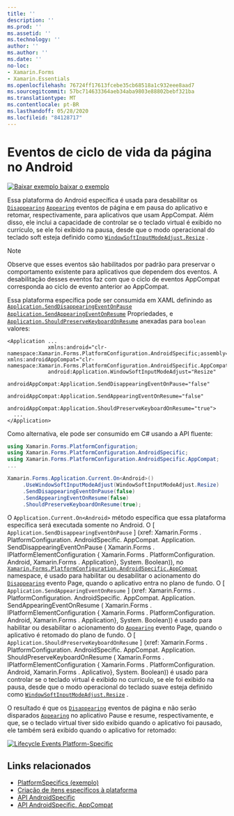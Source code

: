 ```yaml
---
title: ''
description: ''
ms.prod: ''
ms.assetid: ''
ms.technology: ''
author: ''
ms.author: ''
ms.date: ''
no-loc:
- Xamarin.Forms
- Xamarin.Essentials
ms.openlocfilehash: 76724ff17613fcebe35cb68518a1c932eee8aad7
ms.sourcegitcommit: 57bc714633364aeb34aba9803e88802bebf321ba
ms.translationtype: MT
ms.contentlocale: pt-BR
ms.lasthandoff: 05/28/2020
ms.locfileid: "84128717"
---
```

# <a name="page-lifecycle-events-on-android"></a>Eventos de ciclo de vida da página no Android

[![Baixar exemplo ](~/media/shared/download.png) baixar o exemplo](https://docs.microsoft.com/samples/xamarin/xamarin-forms-samples/userinterface-platformspecifics)

Essa plataforma do Android específica é usada para desabilitar os [`Disappearing`](xref:Xamarin.Forms.Page.Appearing) [`Appearing`](xref:Xamarin.Forms.Page.Appearing) eventos de página e em pausa do aplicativo e retomar, respectivamente, para aplicativos que usam AppCompat. Além disso, ele inclui a capacidade de controlar se o teclado virtual é exibido no currículo, se ele foi exibido na pausa, desde que o modo operacional do teclado soft esteja definido como [`WindowSoftInputModeAdjust.Resize`](xref:Xamarin.Forms.PlatformConfiguration.AndroidSpecific.WindowSoftInputModeAdjust.Resize) .

> [!NOTE]
> Observe que esses eventos são habilitados por padrão para preservar o comportamento existente para aplicativos que dependem dos eventos. A desabilitação desses eventos faz com que o ciclo de eventos AppCompat corresponda ao ciclo de evento anterior ao AppCompat.

Essa plataforma específica pode ser consumida em XAML definindo as [`Application.SendDisappearingEventOnPause`](xref:Xamarin.Forms.PlatformConfiguration.AndroidSpecific.AppCompat.Application.SendDisappearingEventOnPauseProperty) [`Application.SendAppearingEventOnResume`](xref:Xamarin.Forms.PlatformConfiguration.AndroidSpecific.AppCompat.Application.SendAppearingEventOnResumeProperty) Propriedades, e [`Application.ShouldPreserveKeyboardOnResume`](xref:Xamarin.Forms.PlatformConfiguration.AndroidSpecific.AppCompat.Application.ShouldPreserveKeyboardOnResumeProperty) anexadas para `boolean` valores:

```xaml
<Application ...
             xmlns:android="clr-namespace:Xamarin.Forms.PlatformConfiguration.AndroidSpecific;assembly=Xamarin.Forms.Core"             xmlns:androidAppCompat="clr-namespace:Xamarin.Forms.PlatformConfiguration.AndroidSpecific.AppCompat;assembly=Xamarin.Forms.Core"
             android:Application.WindowSoftInputModeAdjust="Resize"
             androidAppCompat:Application.SendDisappearingEventOnPause="false"
             androidAppCompat:Application.SendAppearingEventOnResume="false"
             androidAppCompat:Application.ShouldPreserveKeyboardOnResume="true">
  ...
</Application>
```

Como alternativa, ele pode ser consumido em C# usando a API fluente:

```csharp
using Xamarin.Forms.PlatformConfiguration;
using Xamarin.Forms.PlatformConfiguration.AndroidSpecific;
using Xamarin.Forms.PlatformConfiguration.AndroidSpecific.AppCompat;
...

Xamarin.Forms.Application.Current.On<Android>()
     .UseWindowSoftInputModeAdjust(WindowSoftInputModeAdjust.Resize)
     .SendDisappearingEventOnPause(false)
     .SendAppearingEventOnResume(false)
     .ShouldPreserveKeyboardOnResume(true);
```

O `Application.Current.On<Android>` método especifica que essa plataforma específica será executada somente no Android. O [ `Application.SendDisappearingEventOnPause` ] (xref: Xamarin.Forms . PlatformConfiguration. AndroidSpecific. AppCompat. Application. SendDisappearingEventOnPause ( Xamarin.Forms . IPlatformElementConfiguration { Xamarin.Forms . PlatformConfiguration. Android, Xamarin.Forms . Application}, System. Boolean)), no [`Xamarin.Forms.PlatformConfiguration.AndroidSpecific.AppCompat`](xref:Xamarin.Forms.PlatformConfiguration.AndroidSpecific.AppCompat) namespace, é usado para habilitar ou desabilitar o acionamento do [`Disappearing`](xref:Xamarin.Forms.Page.Appearing) evento Page, quando o aplicativo entra no plano de fundo. O [ `Application.SendAppearingEventOnResume` ] (xref: Xamarin.Forms . PlatformConfiguration. AndroidSpecific. AppCompat. Application. SendAppearingEventOnResume ( Xamarin.Forms . IPlatformElementConfiguration { Xamarin.Forms . PlatformConfiguration. Android, Xamarin.Forms . Application}, System. Boolean)) é usado para habilitar ou desabilitar o acionamento do [`Appearing`](xref:Xamarin.Forms.Page.Appearing) evento Page, quando o aplicativo é retomado do plano de fundo. O [ `Application.ShouldPreserveKeyboardOnResume` ] (xref: Xamarin.Forms . PlatformConfiguration. AndroidSpecific. AppCompat. Application. ShouldPreserveKeyboardOnResume ( Xamarin.Forms . IPlatformElementConfiguration { Xamarin.Forms . PlatformConfiguration. Android, Xamarin.Forms . Aplicativo}, System. Boolean)) é usado para controlar se o teclado virtual é exibido no currículo, se ele foi exibido na pausa, desde que o modo operacional do teclado suave esteja definido como [`WindowSoftInputModeAdjust.Resize`](xref:Xamarin.Forms.PlatformConfiguration.AndroidSpecific.WindowSoftInputModeAdjust.Resize) .

O resultado é que os [`Disappearing`](xref:Xamarin.Forms.Page.Appearing) eventos de página e não serão disparados [`Appearing`](xref:Xamarin.Forms.Page.Appearing) no aplicativo Pause e resume, respectivamente, e que, se o teclado virtual tiver sido exibido quando o aplicativo foi pausado, ele também será exibido quando o aplicativo for retomado:

[![](page-lifecycle-events-images/keyboard-on-resume.png "Lifecycle Events Platform-Specific")](page-lifecycle-events-images/keyboard-on-resume-large.png#lightbox "Lifecycle Events Platform-Specific")

## <a name="related-links"></a>Links relacionados

- [PlatformSpecifics (exemplo)](https://docs.microsoft.com/samples/xamarin/xamarin-forms-samples/userinterface-platformspecifics)
- [Criação de itens específicos à plataforma](~/xamarin-forms/platform/platform-specifics/index.md#creating-platform-specifics)
- [API AndroidSpecific](xref:Xamarin.Forms.PlatformConfiguration.AndroidSpecific)
- [API AndroidSpecific. AppCompat](xref:Xamarin.Forms.PlatformConfiguration.AndroidSpecific.AppCompat)
